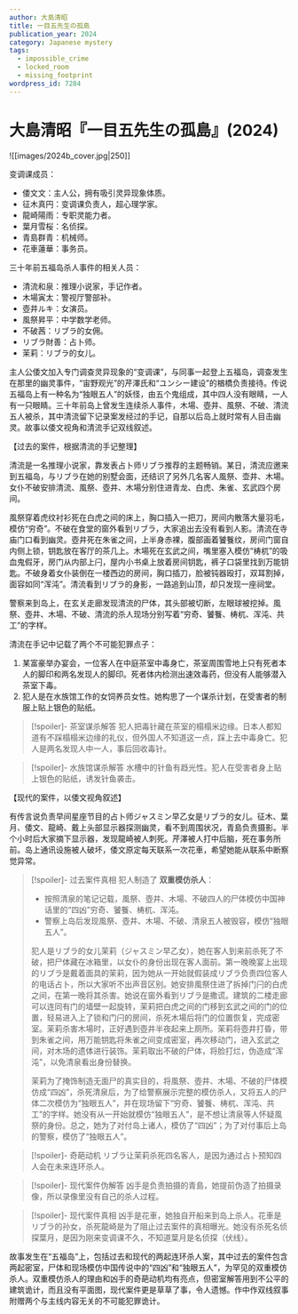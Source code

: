 ```yaml
---
author: 大島清昭
title: 一目五先生の孤島
publication_year: 2024
category: Japanese mystery
tags:
  - impossible_crime
  - locked_room
  - missing_footprint
wordpress_id: 7284
---
```


# 大島清昭『一目五先生の孤島』(2024)

![[images/2024b_cover.jpg|250]]

变调课成员：
* 倭文文：主人公，拥有吸引灵异现象体质。
* 征木真円：变调课负责人，超心理学家。
* 龍崎陽雨：专职灵能力者。
* 葉月雪桜：名侦探。
* 青島群青：机械师。
* 花車蓮華：事务员。

三十年前五福岛杀人事件的相关人员：
* 清流和泉：推理小说家，手记作者。
* 木場寅太：警视厅警部补。
* 壺井ルキ：女演员。
* 風祭昇平：中学数学老师。
* 不破茜：リブラ的女佣。
* リブラ財善：占卜师。
* 茉莉：リブラ的女儿。

主人公倭文加入专门调查灵异现象的“变调课”，与同事一起登上五福岛，调查发生在那里的幽灵事件，“宙野观光”的芹澤氏和“ユンシー建设”的楢橋负责接待。传说五福岛上有一种名为“独眼五人”的妖怪，由五个鬼组成，其中四人没有眼睛，一人有一只眼睛。三十年前岛上曾发生连续杀人事件，木場、壺井、風祭、不破、清流五人被杀，其中清流留下记录案发经过的手记，自那以后岛上就时常有人目击幽灵。故事以倭文视角和清流手记双线叙述。

【过去的案件，根据清流的手记整理】

清流是一名推理小说家，靠发表占卜师リブラ推荐的主题畅销。某日，清流应邀来到五福岛，与リブラ在她的别墅会面，还结识了另外几名客人風祭、壶井、木場。女仆不破安排清流、風祭、壺井、木場分别住进青龙、白虎、朱雀、玄武四个房间。

風祭穿着虎纹衬衫死在白虎之间的床上，胸口插入一把刀，房间内散落大量羽毛，模仿“穷奇”。不破在食堂的窗外看到リブラ，大家追出去没有看到人影。清流在寺庙门口看到幽灵。壺井死在朱雀之间，上半身赤裸，腹部画着饕餮纹，房间门窗自内侧上锁，钥匙放在客厅的茶几上。木場死在玄武之间，嘴里塞入模仿“梼杌”的吸血鬼假牙，房门从内部上闩，屋内小书桌上放着房间钥匙，裤子口袋里找到万能钥匙。不破身着女仆装倒在一楼西边的房间，胸口插刀，脸被钝器殴打，双耳割掉，面容如同“浑沌”。清流看到リブラ的身影，一路追到山顶，却只发现一座祠堂。

警察来到岛上，在玄关走廊发现清流的尸体，其头部被切断，左眼球被挖掉。風祭、壺井、木場、不破、清流的杀人现场分别写着“穷奇、饕餮、梼杌、浑沌、共工”的字样。

清流在手记中记载了两个不可能犯罪点子：
1. 某富豪举办宴会，一位客人在中庭茶室中毒身亡，茶室周围雪地上只有死者本人的脚印和两名发现人的脚印。死者体内检测出速效毒药，但没有人能够潜入茶室下毒。
2. 犯人是在水族馆工作的女饲养员女性。她构思了一个谋杀计划，在受害者的制服上贴上银色的贴纸。

> [!spoiler]- 茶室谋杀解答
> 犯人把毒针藏在茶室的榻榻米边缘。日本人都知道有不踩榻榻米边缘的礼仪，但外国人不知道这一点，踩上去中毒身亡。犯人是两名发现人中一人，事后回收毒针。

> [!spoiler]- 水族馆谋杀解答
> 水槽中的针鱼有趋光性。犯人在受害者身上贴上银色的贴纸，诱发针鱼袭击。

【现代的案件，以倭文视角叙述】

有传言说负责早间星座节目的占卜师ジャスミン早乙女是リブラ的女儿。征木、葉月、倭文、龍崎、戴上头部显示器探测幽灵，看不到周围状况，青島负责摄影。半个小时后大家摘下显示器，发现龍崎被人刺死。芹澤被人打中后脑，死在事务所前。岛上通讯设施被人破坏，倭文原定每天联系一次花車，希望她能从联系中断察觉异常。

> [!spoiler]- 过去案件真相
> 犯人制造了 <b>双重模仿杀人</b>：
> * 按照清泉的笔记记载，風祭、壺井、木場、不破四人的尸体模仿中国神话里的“四凶”穷奇、饕餮、梼杌、浑沌。
> * 警察上岛后发现風祭、壺井、木場、不破、清泉五人被毁容，模仿“独眼五人”。
> 
> 犯人是リブラ的女儿茉莉（ジャスミン早乙女），她在客人到来前杀死了不破，把尸体藏在冰箱里，以女仆的身份出现在客人面前。第一晚晚宴上出现的リブラ是戴着面具的茉莉，因为她从一开始就假装成リブラ负责四位客人的电话占卜，所以大家听不出声音区别。她安排風祭住进了拆掉门闩的白虎之间，在第一晚将其杀害。她说在窗外看到リブラ是撒谎。建筑的二楼走廊可以连同有门的墙壁一起旋转，茉莉把白虎之间的门移到玄武之间的门的位置，轻易进入上了锁和门闩的房间，杀死木場后将门的位置恢复，完成密室。茉莉杀害木場时，正好遇到壺井半夜起来上厕所。茉莉将壺井打昏，带到朱雀之间，用万能钥匙将朱雀之间变成密室，再次移动门，进入玄武之间，对木场的遗体进行装饰。茉莉取出不破的尸体，将脸打烂，伪造成“浑沌”，以免清泉看出身份替换。
> 
> 茉莉为了掩饰制造无面尸的真实目的，将風祭、壺井、木場、不破的尸体模仿成“四凶”，杀死清泉后，为了给警察展示完整的模仿杀人，又将五人的尸体二次模仿为“独眼五人”，并在现场留下“穷奇、饕餮、梼杌、浑沌、共工”的字样。她没有从一开始就模仿“独眼五人”，是不想让清泉等人怀疑風祭的身份。总之，她为了对付岛上诸人，模仿了“四凶”；为了对付事后上岛的警察，模仿了“独眼五人”。

> [!spoiler]- 奇葩动机
> リブラ让茉莉杀死四名客人，是因为通过占卜预知四人会在未来连环杀人。

> [!spoiler]- 现代案件伪解答
> 凶手是负责拍摄的青島，她提前伪造了拍摄录像，所以录像里没有自己的杀人过程。

> [!spoiler]- 现代案件真相
> 凶手是花車，她独自开船来到岛上杀人。花車是リブラ的孙女，杀死龍崎是为了阻止过去案件的真相曝光。她没有杀死名侦探葉月，是因为刚来变调课不久，不知道葉月是名侦探（伏线）。

故事发生在“五福岛”上，包括过去和现代的两起连环杀人案，其中过去的案件包含两起密室，尸体和现场模仿中国传说中的“四凶”和“独眼五人”，为罕见的双重模仿杀人。双重模仿杀人的理由和凶手的奇葩动机均有亮点，但密室解答用到不公平的建筑诡计，而且没有平面图，现代案件更是草草了事，令人遗憾。作中作双线叙事附赠两个与主线内容无关的不可能犯罪诡计。